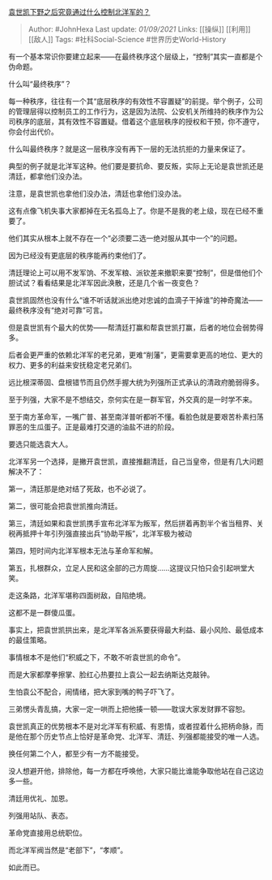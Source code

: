 [袁世凯下野之后究竟通过什么控制北洋军的？](https://www.zhihu.com/question/320078369/answer/2096902785)

> Author: #JohnHexa 
Last update: *01/09/2021* 
Links: [[操纵]] [[利用]] [[敌人]]
Tags:  #社科Social-Science #世界历史World-History 
  

有一个基本常识你要建立起来——在最终秩序这个层级上，“控制”其实一直都是个伪命题。

什么叫“最终秩序”？

每一种秩序，往往有一个其“底层秩序的有效性不容置疑”的前提。举个例子，公司的管理层得以控制员工的工作行为，这是因为法院、公安机关所维持的秩序作为公司秩序的底层，其有效性不容置疑。借着这个底层秩序的授权和干预，你不遵守，你会付出代价。

什么叫最终秩序？就是这一层秩序没有再下一层的无法抗拒的力量来保证了。

典型的例子就是北洋军这种。他们要是要抗命、要反叛，实际上无论是袁世凯还是清廷，都拿他们没办法。

注意，是袁世凯也拿他们没办法，清廷也拿他们没办法。

这有点像飞机失事大家都掉在无名孤岛上了。你是不是我的老上级，现在已经不重要了。

他们其实从根本上就不存在一个“必须要二选一绝对服从其中一个”的问题。

因为已经没有更底层的秩序能再约束他们了。

清廷理论上可以用不发军饷、不发军粮、派钦差来撤职来要“控制”，但是借他们个胆试试？看看结果是北洋军因此涣散，还是几个省一夜变色？

袁世凯固然也没有什么“谁不听话就派出绝对忠诚的血滴子干掉谁”的神奇魔法——最终秩序没有“绝对可靠”可言。

但是袁世凯有个最大的优势——帮清廷打赢和帮袁世凯打赢，后者的地位会弱势得多。

后者会更严重的依赖北洋军的老兄弟，更难“削藩”，更需要拿更高的地位、更大的权力、更多的利益来安抚稳定老兄弟们。

远比根深蒂固、盘根错节而且仍然手握大统为列强所正式承认的清政府脆弱得多。

至于列强，大家不是不想结交，奈何实在是一群军官，外交真的是一时学不来。

至于南方革命军，一嘴广普、甚至南洋普听都听不懂。看脸色就是要艰苦朴素扫荡罪恶的生瓜蛋子。正是最难打交道的油盐不进的阶段。

要选只能选袁大人。

  

北洋军另一个选择，是撇开袁世凯，直接推翻清廷，自己当皇帝，但是有几大问题解决不了：

第一，清廷那是绝对结了死敌，也不必说了。

第二，很可能会把袁世凯推向清廷。

第三，清廷如果和袁世凯携手宣布北洋军为叛军，然后拼着再割半个省当租界、关税再抵押十年引列强直接出兵“协助平叛”，北洋军极为被动

第四，短时间内北洋军根本无法与革命军和解。

第五，扎根群众，立足人民和这全部的己方周旋……这提议只怕只会引起哄堂大笑。

走这条路，北洋军堪称四面树敌，自陷绝境。

这都不是一群傻瓜蛋。

事实上，把袁世凯拱出来，是北洋军各派系要获得最大利益、最小风险、最低成本的最佳策略。

事情根本不是他们“积威之下，不敢不听袁世凯的命令”。

而是大家都摩拳擦掌、脸红心热要拉上袁公一起去纳斯达克敲钟。

生怕袁公不配合，闹情绪，把大家到嘴的鸭子吓飞了。

三弟愣头青乱搞，大家一定一哄而上把他揍一顿——耽误大家发财罪不容恕。

袁世凯真正的优势根本不是对北洋军有积威、有恩情，或者捏着什么把柄命脉，而是他在那个历史节点上恰好是革命党、北洋军、清廷、列强都能接受的唯一人选。

换任何第二个人，都至少有一方不能接受。

没人想避开他，排除他，每一方都在呼唤他，大家只能比谁能争取他站在自己这边多一些。

清廷用优礼、加恩。

列强用站队、表态。

革命党直接用总统职位。

而北洋军阀当然是“老部下”，“孝顺”。

如此而已。
